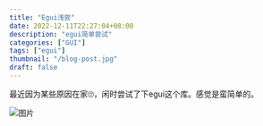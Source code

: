 ```yaml
---
title: "Egui浅尝"
date: 2022-12-11T22:27:04+08:00
description: "egui简单尝试"
categories: ["GUI"]
tags: ["egui"]
thumbnail: "/blog-post.jpg"
draft: false
---
```


最近因为某些原因在家🙄，闲时尝试了下egui这个库。感觉是蛮简单的。

![图片](../../../static/QQ20221211-224238-HD.gif)
